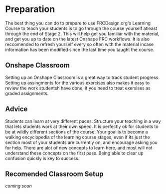 # Preparation
The best thing you can do to prepare to use FRCDesign.org's Learning Course to teach your students is to go through the course yourself atleast through the end of Stage 2. This will help get you familiar with the material, and get you up to date on the latest Onshape FRC workflows. It is also reccomended to refresh yourself every so often with the material incase information has been modified since the last time you taught the course.

## Onshape Classroom
Setting up an Onshape Classroom is a great way to track student progress. Setting up assingments for the various exercises also makes it easy to review the work studentsh have done, if you need to treat exersises as graded assignments.

## Advice
Students can learn at very different paces. Structure your teaching in a way that lets students work at their own speed. It is perfectly ok for students to be at wildly different sections of the course. Your goal is to become a walking encyclopedia of the learning course stages, even if its just the section most of your students are currently on, and encourage asking you for help. There are alot of new concepts to learn here, and most will not understand these concepts on the first pass. Being able to clear up confusion quickly is key to success.

## Recomended Classroom Setup
*coming soon*

<br>
